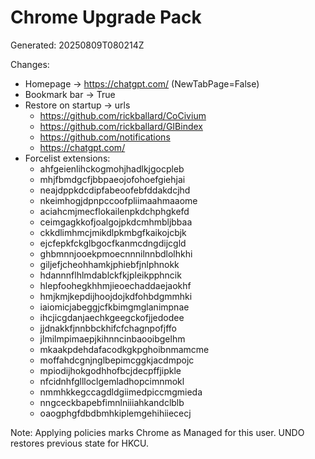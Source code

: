 ﻿# Chrome Upgrade Pack

Generated: 20250809T080214Z

Changes:

- Homepage -> https://chatgpt.com/ (NewTabPage=False)
- Bookmark bar -> True
- Restore on startup -> urls
  - https://github.com/rickballard/CoCivium
  - https://github.com/rickballard/GIBindex
  - https://github.com/notifications
  - https://chatgpt.com/
- Forcelist extensions:
  - ahfgeienlihckogmohjhadlkjgocpleb
  - mhjfbmdgcfjbbpaeojofohoefgiehjai
  - neajdppkdcdipfabeoofebfddakdcjhd
  - nkeimhogjdpnpccoofpliimaahmaaome
  - aciahcmjmecflokailenpkdchphgkefd
  - ceimgagkkofjoalgojpkdcmhmbljbbaa
  - ckkdlimhmcjmikdlpkmbgfkaikojcbjk
  - ejcfepkfckglbgocfkanmcdngdijcgld
  - ghbmnnjooekpmoecnnnilnnbdlolhkhi
  - giljefjcheohhamkjphiebfjnlphnokk
  - hdannnflhlmdablckfkjpleikpphncik
  - hlepfoohegkhhmjieoechaddaejaokhf
  - hmjkmjkepdijhoojdojkdfohbdgmmhki
  - iaiomicjabeggjcfkbimgmglanimpnae
  - ihcjicgdanjaechkgeegckofjjedodee
  - jjdnakkfjnnbbckhifcfchagnpofjffo
  - jlmilmpimaepjkihnncinbaooibgelhm
  - mkaakpdehdafacodkgkpghoibnmamcme
  - moffahdcgnjnglbepimcggkjacdmpojc
  - mpiodijhokgodhhofbcjdecpffjipkle
  - nfcidnhfgllloclgemladhopcimnmokl
  - nmmhkkegccagdldgiimedpiccmgmieda
  - nngceckbapebfimnlniiiahkandclblb
  - oaogphgfdbdbmhkiplemgehihiiececj

Note: Applying policies marks Chrome as Managed for this user. UNDO restores previous state for HKCU.
